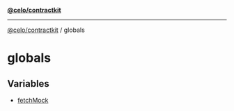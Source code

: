 [**@celo/contractkit**](../README.md)

***

[@celo/contractkit](../modules.md) / globals

# globals

## Variables

- [fetchMock](variables/fetchMock.md)
